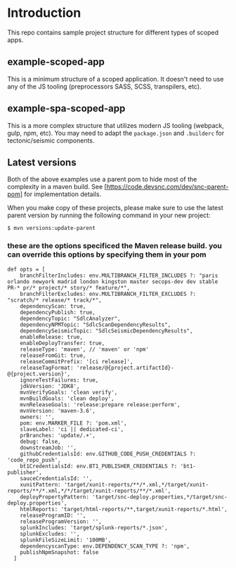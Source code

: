 # Introduction
This repo contains sample project structure for different types of scoped apps.

## example-scoped-app
This is a minimum structure of a scoped application. It doesn't need to use any of the JS tooling (preprocessors SASS, SCSS, transpilers, etc).

## example-spa-scoped-app
This is a more complex structure that utilizes modern JS tooling (webpack, gulp, npm, etc). You may need to adapt the `package.json` and `.builderc` for tectonic/seismic components.

## Latest versions
Both of the above examples use a parent pom to hide most of the complexity in a maven build. See [https://code.devsnc.com/dev/snc-parent-pom] for implementation details.

When you make copy of these projects, please make sure to use the latest parent version by running the following command in your new project:

	$ mvn versions:update-parent
	
	
	
### these are the options specificed the Maven release build.  you can override this options by specifying them	in your pom
	
	def opts = [
	    branchFilterIncludes: env.MULTIBRANCH_FILTER_INCLUDES ?: "paris orlando newyork madrid london kingston master secops-dev dev stable PR-* pr/* project/* story/* feature/*",
	    branchFilterExcludes: env.MULTIBRANCH_FILTER_EXCLUDES ?: "scratch/* release/* track/*",
	    dependencyScan: true,
	    dependencyPublish: true,
	    dependencyTopic: "SdlcAnalyzer",
	    dependencyNPMTopic: "SdlcScanDependencyResults",
	    dependencySeismicTopic: "SdlcSeismicDependencyResults",
	    enableRelease: true,
	    enableDeployTransfer: true,
	    releaseType: 'maven', // 'maven' or 'npm'
	    releaseFromGit: true,
	    releaseCommitPrefix: '[ci release]',
	    releaseTagFormat: 'release/@{project.artifactId}-@{project.version}',
	    ignoreTestFailures: true,
	    jdkVersion: 'JDK8',
	    mvnVerifyGoals: 'clean verify',
	    mvnBuildGoals: 'clean deploy',
	    mvnReleaseGoals: 'release:prepare release:perform',
	    mvnVersion: 'maven-3.6',
	    owners: '',
	    pom: env.MARKER_FILE ?: 'pom.xml',
	    slaveLabel: 'ci || dedicated-ci',
	    prBranches: 'update/.+',
	    debug: false,
	    downstreamJob: '',
	    githubCredentialsId: env.GITHUB_CODE_PUSH_CREDENTIALS ?: 'code_repo_push',
	    bt1CredentialsId: env.BT1_PUBLISHER_CREDENTIALS ?: 'bt1-publisher',
	    sauceCredentialsId: '',
	    xunitPattern: 'target/xunit-reports/**/*.xml,*/target/xunit-reports/**/*.xml,*/*/target/xunit-reports/**/*.xml',
	    deployPropertyPattern: 'target/snc-deploy.properties,*/target/snc-deploy.properties',
	    htmlReports: 'target/html-reports/**,target/xunit-reports/*.html',
	    releaseProgramID: '',
	    releaseProgramVersion: '',
	    splunkIncludes: 'target/splunk-reports/*.json',
	    splunkExcludes: '',
	    splunkFileSizeLimit: '100MB',
	    dependencyscanType: env.DEPENDENCY_SCAN_TYPE ?: 'npm',
	    publishNpmSnapshot: false
	  ]
